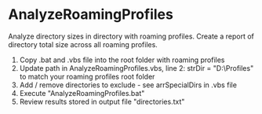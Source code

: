 # AnalyzeRoamingProfiles

Analyze directory sizes in directory with roaming profiles. Create a report of directory total size across all roaming profiles.

1. Copy .bat and .vbs file into the root folder with roaming profiles
2. Update path in AnalyzeRoamingProfiles.vbs, line 2: strDir = "D:\Profiles" to match your roaming profiles root folder
3. Add / remove directories to exclude - see arrSpecialDirs in .vbs file
4. Execute "AnalyzeRoamingProfiles.bat"
5. Review results stored in output file "directories.txt"